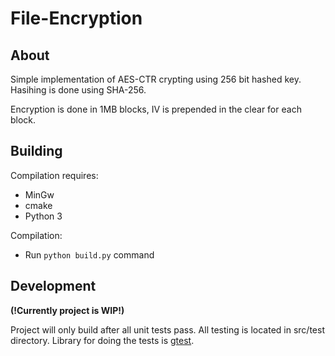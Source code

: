 File-Encryption
=========

About
-----
Simple implementation of AES-CTR crypting using 256 bit hashed key. Hasihing is done using SHA-256. 

Encryption is done in 1MB blocks, IV is prepended in the clear for each block.


Building
-----------
Compilation requires: 
 - MinGw
 - cmake
 - Python 3

Compilation:
- Run `python build.py` command


Development
-----

**(!Currently project is WIP!)**

Project will only build after all unit tests pass. All testing is located in src/test directory. Library for doing the tests is [gtest](https://github.com/google/googletest).


